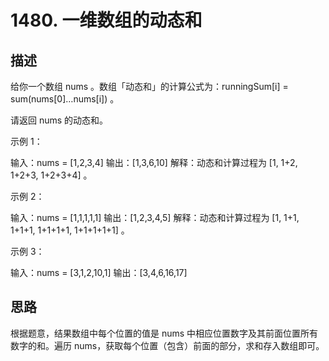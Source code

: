 # 1480. 一维数组的动态和

## 描述

给你一个数组 nums 。数组「动态和」的计算公式为：runningSum[i] = sum(nums[0]…nums[i]) 。

请返回 nums 的动态和。

示例 1：

输入：nums = [1,2,3,4]
输出：[1,3,6,10]
解释：动态和计算过程为 [1, 1+2, 1+2+3, 1+2+3+4] 。

示例 2：

输入：nums = [1,1,1,1,1]
输出：[1,2,3,4,5]
解释：动态和计算过程为 [1, 1+1, 1+1+1, 1+1+1+1, 1+1+1+1+1] 。

示例 3：

输入：nums = [3,1,2,10,1]
输出：[3,4,6,16,17]


## 思路

根据题意，结果数组中每个位置的值是 nums 中相应位置数字及其前面位置所有数字的和。遍历 nums，获取每个位置（包含）前面的部分，求和存入数组即可。

